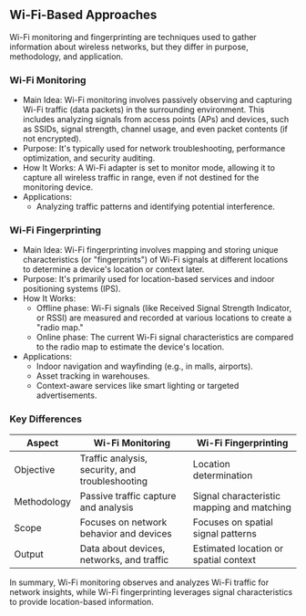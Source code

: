 ## Wi-Fi-Based Approaches

Wi-Fi monitoring and fingerprinting are techniques used to gather information about wireless networks, but they differ in purpose, methodology, and application.

### Wi-Fi Monitoring

- Main Idea: Wi-Fi monitoring involves passively observing and capturing Wi-Fi traffic (data packets) in the surrounding environment. This includes analyzing signals from access points (APs) and devices, such as SSIDs, signal strength, channel usage, and even packet contents (if not encrypted).
- Purpose: It's typically used for network troubleshooting, performance optimization, and security auditing.
- How It Works: A Wi-Fi adapter is set to monitor mode, allowing it to capture all wireless traffic in range, even if not destined for the monitoring device.
- Applications:
  - Analyzing traffic patterns and identifying potential interference.

### Wi-Fi Fingerprinting

- Main Idea: Wi-Fi fingerprinting involves mapping and storing unique characteristics (or "fingerprints") of Wi-Fi signals at different locations to determine a device's location or context later.
- Purpose: It's primarily used for location-based services and indoor positioning systems (IPS).
- How It Works:
  - Offline phase: Wi-Fi signals (like Received Signal Strength Indicator, or RSSI) are measured and recorded at various locations to create a "radio map."
  - Online phase: The current Wi-Fi signal characteristics are compared to the radio map to estimate the device's location.
- Applications:
  - Indoor navigation and wayfinding (e.g., in malls, airports).
  - Asset tracking in warehouses.
  - Context-aware services like smart lighting or targeted advertisements.

### Key Differences

| Aspect                | Wi-Fi Monitoring                      | Wi-Fi Fingerprinting                 |
|-----------------------|----------------------------------------|---------------------------------------|
| Objective         | Traffic analysis, security, and troubleshooting | Location determination               |
| Methodology       | Passive traffic capture and analysis   | Signal characteristic mapping and matching |
| Scope             | Focuses on network behavior and devices | Focuses on spatial signal patterns   |
| Output            | Data about devices, networks, and traffic | Estimated location or spatial context |

In summary, Wi-Fi monitoring observes and analyzes Wi-Fi traffic for network insights, while Wi-Fi fingerprinting leverages signal characteristics to provide location-based information.
